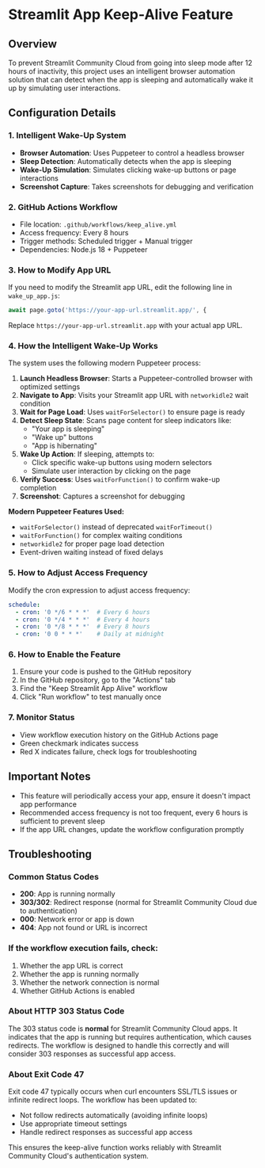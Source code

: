 # Streamlit App Keep-Alive Feature

## Overview
To prevent Streamlit Community Cloud from going into sleep mode after 12 hours of inactivity, this project uses an intelligent browser automation solution that can detect when the app is sleeping and automatically wake it up by simulating user interactions.

## Configuration Details

### 1. Intelligent Wake-Up System
- **Browser Automation**: Uses Puppeteer to control a headless browser
- **Sleep Detection**: Automatically detects when the app is sleeping
- **Wake-Up Simulation**: Simulates clicking wake-up buttons or page interactions
- **Screenshot Capture**: Takes screenshots for debugging and verification

### 2. GitHub Actions Workflow
- File location: `.github/workflows/keep_alive.yml`
- Access frequency: Every 8 hours
- Trigger methods: Scheduled trigger + Manual trigger
- Dependencies: Node.js 18 + Puppeteer

### 3. How to Modify App URL
If you need to modify the Streamlit app URL, edit the following line in `wake_up_app.js`:

```javascript
await page.goto('https://your-app-url.streamlit.app/', {
```

Replace `https://your-app-url.streamlit.app` with your actual app URL.

### 4. How the Intelligent Wake-Up Works
The system uses the following modern Puppeteer process:

1. **Launch Headless Browser**: Starts a Puppeteer-controlled browser with optimized settings
2. **Navigate to App**: Visits your Streamlit app URL with `networkidle2` wait condition
3. **Wait for Page Load**: Uses `waitForSelector()` to ensure page is ready
4. **Detect Sleep State**: Scans page content for sleep indicators like:
   - "Your app is sleeping"
   - "Wake up" buttons
   - "App is hibernating"
5. **Wake Up Action**: If sleeping, attempts to:
   - Click specific wake-up buttons using modern selectors
   - Simulate user interaction by clicking on the page
6. **Verify Success**: Uses `waitForFunction()` to confirm wake-up completion
7. **Screenshot**: Captures a screenshot for debugging

**Modern Puppeteer Features Used:**
- `waitForSelector()` instead of deprecated `waitForTimeout()`
- `waitForFunction()` for complex waiting conditions
- `networkidle2` for proper page load detection
- Event-driven waiting instead of fixed delays

### 5. How to Adjust Access Frequency
Modify the cron expression to adjust access frequency:

```yaml
schedule:
  - cron: '0 */6 * * *'  # Every 6 hours
  - cron: '0 */4 * * *'  # Every 4 hours
  - cron: '0 */8 * * *'  # Every 8 hours
  - cron: '0 0 * * *'    # Daily at midnight
```

### 6. How to Enable the Feature
1. Ensure your code is pushed to the GitHub repository
2. In the GitHub repository, go to the "Actions" tab
3. Find the "Keep Streamlit App Alive" workflow
4. Click "Run workflow" to test manually once

### 7. Monitor Status
- View workflow execution history on the GitHub Actions page
- Green checkmark indicates success
- Red X indicates failure, check logs for troubleshooting

## Important Notes
- This feature will periodically access your app, ensure it doesn't impact app performance
- Recommended access frequency is not too frequent, every 6 hours is sufficient to prevent sleep
- If the app URL changes, update the workflow configuration promptly

## Troubleshooting

### Common Status Codes
- **200**: App is running normally
- **303/302**: Redirect response (normal for Streamlit Community Cloud due to authentication)
- **000**: Network error or app is down
- **404**: App not found or URL is incorrect

### If the workflow execution fails, check:
1. Whether the app URL is correct
2. Whether the app is running normally
3. Whether the network connection is normal
4. Whether GitHub Actions is enabled

### About HTTP 303 Status Code
The 303 status code is **normal** for Streamlit Community Cloud apps. It indicates that the app is running but requires authentication, which causes redirects. The workflow is designed to handle this correctly and will consider 303 responses as successful app access.

### About Exit Code 47
Exit code 47 typically occurs when curl encounters SSL/TLS issues or infinite redirect loops. The workflow has been updated to:
- Not follow redirects automatically (avoiding infinite loops)
- Use appropriate timeout settings
- Handle redirect responses as successful app access

This ensures the keep-alive function works reliably with Streamlit Community Cloud's authentication system.
